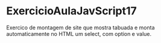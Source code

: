 # ExercicioAulaJavScript17
Exercico de montagem de site que mostra tabuada e monta automaticamente no HTML um select, com option e value.
